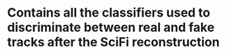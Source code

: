 # Contains all the classifiers used to discriminate between real and fake tracks after the SciFi reconstruction
